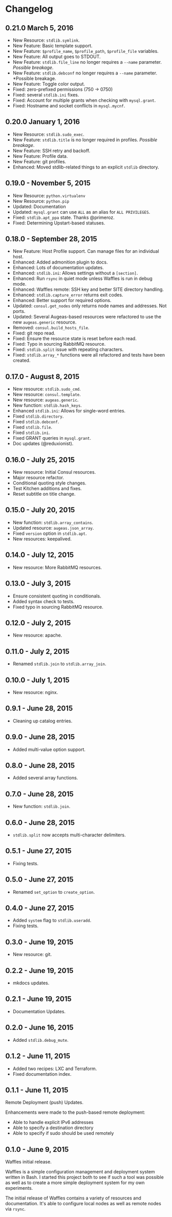 # Changelog

## 0.21.0 March 5, 2016

* New Resource: `stdlib.symlink`.
* New Feature: Basic template support.
* New Feature: `$profile_name`, `$profile_path`, `$profile_file` variables.
* New Feature: All output goes to STDOUT.
* New Feature: `stdlib.file_line` no longer requires a `--name` parameter. *Possible breakage*.
* New Feature: `stdlib.debconf` no longer requires a `--name` parameter. *Possible breakage.
* New Feature: Toggle color output.
* Fixed: zero-prefixed permissions (750 -> 0750)
* Fixed: several `stdlib.ini` fixes.
* Fixed: Account for multiple grants when checking with `mysql.grant`.
* Fixed: Hostname and socket conflicts in `mysql.mycnf`.

## 0.20.0 January 1, 2016

* New Resource: `stdlib.sudo_exec`.
* New Feature: `stdlib.title` is no longer required in profiles. *Possible breakage*.
* New Feature: SSH retry and backoff.
* New Feature: Profile data.
* New Feature: git profiles.
* Enhanced: Moved stdlib-related things to an explicit `stdlib` directory.

## 0.19.0 - November 5, 2015

* New Resource: `python.virtualenv`
* New Resource: `python.pip`
* Updated: Documentation
* Updated: `mysql.grant` can use `ALL` as an alias for `ALL PRIVILEGES`.
* Fixed: `stdlib.apt_ppa` state. Thanks @primeroz.
* Fixed: Determining Upstart-based statuses.

## 0.18.0 - September 28, 2015

* New Feature: Host Profile support. Can manage files for an individual host.
* Enhanced: Added admonition plugin to docs.
* Enhanced: Lots of documentation updates.
* Enhanced: `stdlib.ini`: Allows settings without a `[section]`.
* Enhanced: Run `rsync` in quiet mode unless Waffles is run in debug mode.
* Enhanced: Waffles remote: SSH key and better SITE directory handling.
* Enhanced: `stdlib.capture_error` returns exit codes.
* Enhanced: Better support for required options.
* Updated: `consul.get_nodes` only returns node names and addresses. Not ports.
* Updated: Several Augeas-based resources were refactored to use the new `augeas.generic` resource.
* Removed: `consul.build_hosts_file`.
* Fixed: git repo read.
* Fixed: Ensure the resource state is reset before each read.
* Fixed: Typo in sourcing RabbitMQ resource.
* Fixed: `stdlib.split` issue with repeating characters.
* Fixed: `stdlib.array_*` functions were all refactored and tests have been created.

## 0.17.0 - August 8, 2015

* New resource: `stdlib.sudo_cmd`.
* New resource: `consul.template`.
* New resource: `augeas.generic`.
* New function: `stdlib.hash_keys`.
* Enhanced `stdlib.ini`: Allows for single-word entries.
* Fixed `stdlib.directory`.
* Fixed `stdlib.debconf`.
* Fixed `stdlib.file`.
* Fixed `stdlib.ini`.
* Fixed GRANT queries in `mysql.grant`.
* Doc updates (@reduxionist).

## 0.16.0 - July 25, 2015

* New resource: Initial Consul resources.
* Major resource refactor.
* Conditional quoting style changes.
* Test Kitchen additions and fixes.
* Reset subtitle on title change.

## 0.15.0 - July 20, 2015

* New function: `stdlib.array_contains`.
* Updated resource: `augeas.json_array`.
* Fixed `version` option in `stdlib.apt`.
* New resources: keepalived.

## 0.14.0 - July 12, 2015

* New resource: More RabbitMQ resources.

## 0.13.0 - July 3, 2015

* Ensure consistent quoting in conditionals.
* Added syntax check to tests.
* Fixed typo in sourcing RabbitMQ resource.

## 0.12.0 - July 2, 2015

* New resource: apache.

## 0.11.0 - July 2, 2015

* Renamed `stdlib.join` to `stdlib.array_join`.

## 0.10.0 - July 1, 2015

* New resource: nginx.

## 0.9.1 - June 28, 2015

* Cleaning up catalog entries.

## 0.9.0 - June 28, 2015

* Added multi-value option support.

## 0.8.0 - June 28, 2015

* Added several array functions.

## 0.7.0 - June 28, 2015

* New function: `stdlib.join`.

## 0.6.0 - June 28, 2015

* `stdlib.split` now accepts multi-character delimiters.

## 0.5.1 - June 27, 2015

* Fixing tests.

## 0.5.0 - June 27, 2015

* Renamed `set_option` to `create_option`.

## 0.4.0 - June 27, 2015

* Added `system` flag to `stdlib.useradd`.
* Fixing tests.

## 0.3.0 - June 19, 2015

* New resource: git.

## 0.2.2 - June 19, 2015

* mkdocs updates.

## 0.2.1 - June 19, 2015

* Documentation Updates.

## 0.2.0 - June 16, 2015

* Added `stdlib.debug_mute`.

## 0.1.2 - June 11, 2015

* Added two recipes: LXC and Terraform.
* Fixed documentation index.

## 0.1.1 - June 11, 2015

Remote Deployment (push) Updates.

Enhancements were made to the push-based remote deployment:

* Able to handle explicit IPv6 addresses
* Able to specify a destination directory
* Able to specify if sudo should be used remotely

## 0.1.0 - June 9, 2015

Waffles initial release.

Waffles is a simple configuration management and deployment system written in Bash. I started this project both to see if such a tool was possible as well as to create a more simple deployment system for my own experiments.

The initial release of Waffles contains a variety of resources and documentation. It's able to configure local nodes as well as remote nodes via `rsync`.

